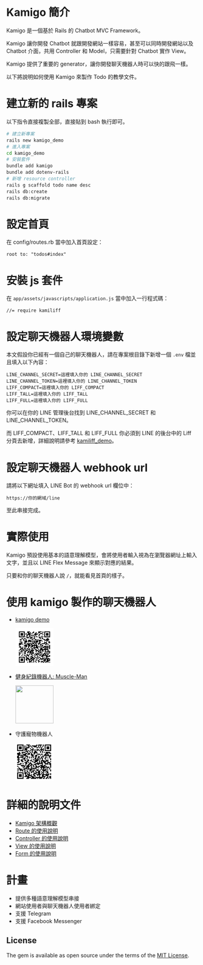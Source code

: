 # Kamigo 簡介

Kamigo 是一個基於 Rails 的 Chatbot MVC Framework。

Kamigo 讓你開發 Chatbot 就跟開發網站一樣容易，甚至可以同時開發網站以及 Chatbot 介面，共用 Controller 和 Model，只需要針對 Chatbot 實作 View。

Kamigo 提供了重要的 generator，讓你開發聊天機器人時可以快的跟飛一樣。

以下將說明如何使用 Kamigo 來製作 Todo 的教學文件。

# 建立新的 rails 專案
以下指令直接複製全部，直接貼到 bash 執行即可。

```bash
# 建立新專案
rails new kamigo_demo
# 進入專案
cd kamigo_demo
# 安裝套件
bundle add kamigo
bundle add dotenv-rails
# 新增 resource controller
rails g scaffold todo name desc
rails db:create
rails db:migrate
```

# 設定首頁
在 config/routes.rb 當中加入首頁設定：

```
root to: "todos#index"
```

# 安裝 js 套件
在 `app/assets/javascripts/application.js` 當中加入一行程式碼：

```
//= require kamiliff
```

# 設定聊天機器人環境變數
本文假設你已經有一個自己的聊天機器人，請在專案根目錄下新增一個 `.env` 檔並且填入以下內容：

```
LINE_CHANNEL_SECRET=這裡填入你的 LINE_CHANNEL_SECRET
LINE_CHANNEL_TOKEN=這裡填入你的 LINE_CHANNEL_TOKEN
LIFF_COMPACT=這裡填入你的 LIFF_COMPACT
LIFF_TALL=這裡填入你的 LIFF_TALL
LIFF_FULL=這裡填入你的 LIFF_FULL
```

你可以在你的 LINE 管理後台找到 LINE_CHANNEL_SECRET 和 LINE_CHANNEL_TOKEN。

而 LIFF_COMPACT、LIFF_TALL 和 LIFF_FULL 你必須到 LINE 的後台中的 Liff 分頁去新增，詳細說明請參考 [kamiliff_demo](https://github.com/etrex/kamiliff_demo)。

# 設定聊天機器人 webhook url

請將以下網址填入 LINE Bot 的 webhook url 欄位中：

```
https://你的網域/line
```

至此串接完成。

# 實際使用

Kamigo 預設使用基本的語意理解模型，會將使用者輸入視為在瀏覽器網址上輸入文字，並且以 LINE Flex Message 來顯示對應的結果。

只要和你的聊天機器人說 `/`，就能看見首頁的樣子。

# 使用 kamigo 製作的聊天機器人
- [kamigo demo](https://github.com/etrex/kamigo_demo)
  <p><img width="100" height="100" src="/doc/images/kamigo_demo_qrcode.png"></p>
- [健身紀錄機器人: Muscle-Man](https://github.com/louis70109/muscle_man)
  <p><img width="100" height="100" src="https://camo.githubusercontent.com/c0d2233e3182c822ffc0816fe0cbb5610fe67914/68747470733a2f2f692e696d6775722e636f6d2f4f7930423257326d2e706e67"></p>
- 守護寵物機器人
  <p><img width="100" height="100" src="/doc/images/pet_loved_qrcode.png"></p>
# 詳細的說明文件
- [Kamigo 架構概觀](/doc/01_intro.md)
- [Route 的使用說明](/doc/02_route.md)
- [Controller 的使用說明](/doc/03_controller.md)
- [View 的使用說明](/doc/04_view.md)
- [Form 的使用說明](/doc/05_form.md)

# 計畫
- 提供多種語意理解模型串接
- 網站使用者與聊天機器人使用者綁定
- 支援 Telegram
- 支援 Facebook Messenger

## License
The gem is available as open source under the terms of the [MIT License](https://opensource.org/licenses/MIT).
